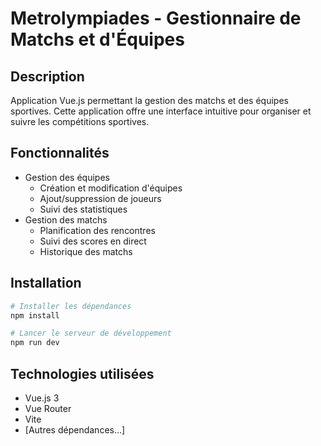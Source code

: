 # Metrolympiades - Gestionnaire de Matchs et d'Équipes

## Description
Application Vue.js permettant la gestion des matchs et des équipes sportives. Cette application offre une interface intuitive pour organiser et suivre les compétitions sportives.

## Fonctionnalités
- Gestion des équipes
    - Création et modification d'équipes
    - Ajout/suppression de joueurs
    - Suivi des statistiques
- Gestion des matchs
    - Planification des rencontres
    - Suivi des scores en direct
    - Historique des matchs

## Installation
```bash
# Installer les dépendances
npm install

# Lancer le serveur de développement
npm run dev

```

## Technologies utilisées
- Vue.js 3
- Vue Router
- Vite
- [Autres dépendances...]
